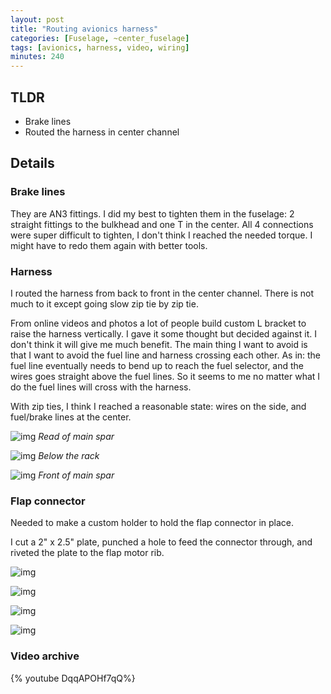 ```yaml
---
layout: post
title: "Routing avionics harness"
categories: [Fuselage, ~center_fuselage]
tags: [avionics, harness, video, wiring]
minutes: 240
---
```


## TLDR

- Brake lines
- Routed the harness in center channel

## Details

### Brake lines

They are AN3 fittings. I did my best to tighten them in the fuselage: 2 straight fittings to the bulkhead and one T in the center. All 4 connections were super difficult to tighten, I don't think I reached the needed torque. I might have to redo them again with better tools.

### Harness

I routed the harness from back to front in the center channel. There is not much to it except going slow zip tie by zip tie.

From online videos and photos a lot of people build custom L bracket to raise the harness vertically. I gave it some thought but decided against it. I don't think it will give me much benefit. The main thing I want to avoid is that I want to avoid the fuel line and harness crossing each other. As in: the fuel line eventually needs to bend up to reach the fuel selector, and the wires goes straight above the fuel lines. So it seems to me no matter what I do the fuel lines will cross with the harness.

With zip ties, I think I reached a reasonable state: wires on the side, and fuel/brake lines at the center.

![img](https://lh3.googleusercontent.com/pw/AP1GczPhgDqwhmedgrlx8Ob6vqlDi6YnuAn_LNG2eYJWS-Tx09zOTp__uG-l-9bzumJ61eX6hqZAB7q4oR2wpFtYv_ie74X5sSPPy0fclgC2UK0XOAqeIdstlYb-2CDLaghPlTMe4LJDGvalMpC2gsTgcix8JQ=w1284-h1712-s-no-gm?authuser=0)
_Read of main spar_

![img](https://lh3.googleusercontent.com/pw/AP1GczNp2isOGO7vZjqjv5J-ZD252WyK1JCrCOCOH79szEBRGFPCWKH1vA1aiuHSvYAyq4pyeawVhqx5HsRW_P0ebzx1f6Ei-QTyxeRNJKkq-h7aWo4HG40kqhMC5Z5R6rhnMNtSRq5LhUeHZxqgjct3HWOT5A=w1284-h1712-s-no-gm?authuser=0)
_Below the rack_

![img](https://lh3.googleusercontent.com/pw/AP1GczOtDSb5OyZigrTyaxRqGjleFNyX4NkGkqo4AZzmL4McQB-wiW8_a0zPreiymguy6DMtZFqd78JiYKOSx0SAnBUk088kKbIUbpOa8UXN79CMiS6R_ktUSXAbNeUZnGKcpCPeth-e4IUXrtsIiY-IK8cqJA=w2282-h1712-s-no-gm?authuser=0)
_Front of main spar_

### Flap connector

Needed to make a custom holder to hold the flap connector in place.

I cut a 2" x 2.5" plate, punched a hole to feed the connector through, and riveted the plate to the flap motor rib.

![img](https://lh3.googleusercontent.com/pw/AP1GczOEkj9DdpR8OC8nlKWQH9dWbg6DY56t7ldYn5MQbWnEDpQoKp0TNTue_GOF0cs1FJ2Iy1ZoPMvOprjJWpdaOvQYlWIqB6ORvxbZN7YaA94C2U6dq7hvZsa8toO9Kv-1-2XW8a5LZGSDAsamryKbthU_nA=w2282-h1712-s-no-gm?authuser=0)

![img](https://lh3.googleusercontent.com/pw/AP1GczNQ5Dd3es0OF54MnzRpYnd1YdNyBXVmNOLvkg91cr7EfwmBgtQi3uPumw-NSDvEMNwQW9uegWcFZMvOGijX4g0zo1FbokT35weg3Xb8HPSUG1PshXusijjnAYO6ifIACW6jKQYO6EeqTQrLfTvNUrncjg=w1284-h1712-s-no-gm?authuser=0)

![img](https://lh3.googleusercontent.com/pw/AP1GczPcQgdqbd6ltaMxlMKRQhMcG2p3nI-p6A8zg5zRnS2S1-Vc9XHSQ7ozjCq5YUx0uBzLdYpQtcUuYWGJVwYWyFS3SOLD2J6KPhEAOwyglvwx6tN-fAJudy13znV-2owz0DZiZbTjKqs7r9P-Tl_7qYMr6A=w1284-h1712-s-no-gm?authuser=0)

![img](https://lh3.googleusercontent.com/pw/AP1GczOAj8jSiqS6W2adnWK6OPfyBCABRar5Rp_H_BsBp7EBVvqRzv0kb5gqanE4RQg_UUmcwf4khBiCI-Kqto6GExpYhjEnAtdexGw6HCG8tyEAowDtDADAGkmChq0asvpskNag-9NpB1jZmyxBfERK-cw7_w=w1284-h1712-s-no-gm?authuser=0)

### Video archive

{% youtube DqqAPOHf7qQ%}
